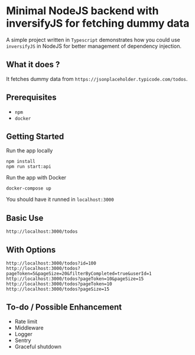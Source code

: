 # Minimal NodeJS backend with inversifyJS for fetching dummy data

A simple project written in `Typescript` demonstrates how you could use `inversifyJS` in NodeJS for better management of dependency injection.

## What it does ?

It fetches dummy data from `https://jsonplaceholder.typicode.com/todos`.

## Prerequisites

- `npm`
- `docker`

## Getting Started

Run the app locally

```
npm install
npm run start:api
```

Run the app with Docker

```
docker-compose up
```

You should have it runned in `localhost:3000`

## Basic Use

```
http://localhost:3000/todos
```

## With Options

```
http://localhost:3000/todos?id=100
http://localhost:3000/todos?pageToken=5&pageSize=20&filterByCompleted=true&userId=1
http://localhost:3000/todos?pageToken=10&pageSize=15
http://localhost:3000/todos?pageToken=10
http://localhost:3000/todos?pageSize=15
```

## To-do / Possible Enhancement

- Rate limit
- Middleware
- Logger
- Sentry
- Graceful shutdown
